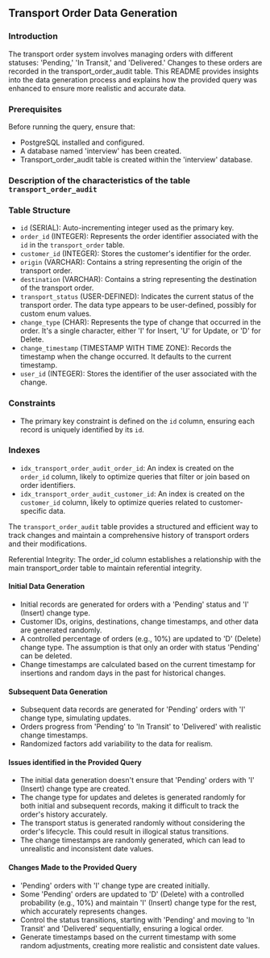 
## Transport Order Data Generation

### Introduction

The transport order system involves managing orders with different statuses: 'Pending,' 'In Transit,' and 'Delivered.' Changes to these orders are recorded in the transport_order_audit table.
This README provides insights into the data generation process and explains how the provided query was enhanced to ensure more realistic and accurate data.

### Prerequisites

Before running the query, ensure that:

- PostgreSQL installed and configured.
- A database named 'interview' has been created. 
- Transport_order_audit table is created within the 'interview' database. 

### Description of the characteristics of the table `transport_order_audit` 

### Table Structure

- `id` (SERIAL): Auto-incrementing integer used as the primary key.
- `order_id` (INTEGER): Represents the order identifier associated with the `id` in the `transport_order` table.
- `customer_id` (INTEGER): Stores the customer's identifier for the order.
- `origin` (VARCHAR): Contains a string representing the origin of the transport order.
- `destination` (VARCHAR): Contains a string representing the destination of the transport order.
- `transport_status` (USER-DEFINED): Indicates the current status of the transport order. The data type appears to be user-defined, possibly for custom enum values.
- `change_type` (CHAR): Represents the type of change that occurred in the order. It's a single character, either 'I' for Insert, 'U' for Update, or 'D' for Delete.
- `change_timestamp` (TIMESTAMP WITH TIME ZONE): Records the timestamp when the change occurred. It defaults to the current timestamp.
- `user_id` (INTEGER): Stores the identifier of the user associated with the change.

### Constraints

- The primary key constraint is defined on the `id` column, ensuring each record is uniquely identified by its `id`.

### Indexes

- `idx_transport_order_audit_order_id`: An index is created on the `order_id` column, likely to optimize queries that filter or join based on order identifiers.
- `idx_transport_order_audit_customer_id`: An index is created on the `customer_id` column, likely to optimize queries related to customer-specific data.

The `transport_order_audit` table provides a structured and efficient way to track changes and maintain a comprehensive history of transport orders and their modifications.

Referential Integrity: The order_id column establishes a relationship with the main transport_order table to maintain referential integrity.

#### Initial Data Generation

- Initial records are generated for orders with a 'Pending' status and 'I' (Insert) change type.
- Customer IDs, origins, destinations, change timestamps, and other data are generated randomly.
- A controlled percentage of orders (e.g., 10%) are updated to 'D' (Delete) change type.  The assumption is that only an order with status 'Pending' can be deleted. 
- Change timestamps are calculated based on the current timestamp for insertions and random days in the past for historical changes.

#### Subsequent Data Generation

- Subsequent data records are generated for 'Pending' orders with 'I' change type, simulating updates.
- Orders progress from 'Pending' to 'In Transit' to 'Delivered' with realistic change timestamps.
- Randomized factors add variability to the data for realism.


#### Issues identified in the Provided Query

- The initial data generation doesn't ensure that 'Pending' orders with 'I' (Insert) change type are created.
- The change type for updates and deletes is generated randomly for both initial and subsequent records, making it difficult to track the order's history accurately.
- The transport status is generated randomly without considering the order's lifecycle. This could result in illogical status transitions.
- The change timestamps are randomly generated, which can lead to unrealistic and inconsistent date values.


#### Changes Made to the Provided Query

- 'Pending' orders with 'I' change type are created initially.
- Some 'Pending' orders are updated to 'D' (Delete) with a controlled probability (e.g., 10%) and maintain 'I' (Insert) change type for the rest, which accurately represents changes.
- Control the status transitions, starting with 'Pending' and moving to 'In Transit' and 'Delivered' sequentially, ensuring a logical order.
- Generate timestamps based on the current timestamp with some random adjustments, creating more realistic and consistent date values.
